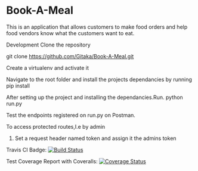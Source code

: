 # Book-A-Meal

This is an application that allows customers  to make food orders and help food vendors know what the customers want to eat.

Development
Clone the repository

git clone https://github.com/Gitaka/Book-A-Meal.git

Create a virtualenv and activate it

Navigate to the root folder and install the projects dependancies
by running pip install

After setting up the project and installing the dependancies.Run.
python run.py

Test the endpoints registered on run.py on Postman.

To access protected routes,I.e by admin 
1) Set a request header named token and assign it the admins token

Travis CI Badge:
[![Build Status](https://travis-ci.org/Gitaka/Book-A-Meal.svg?branch=f_jwt_auth_v1)](https://travis-ci.org/Gitaka/Book-A-Meal)

Test Coverage Report with Coveralls:
[![Coverage Status](https://coveralls.io/repos/github/Gitaka/Book-A-Meal/badge.svg?branch=master)](https://coveralls.io/github/Gitaka/Book-A-Meal?branch=master)




